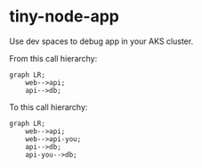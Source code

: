 # tiny-node-app

Use dev spaces to debug app in your AKS cluster.

From this call hierarchy:

```mermaid
graph LR;
    web-->api;
    api-->db;
```

To this call hierarchy:

```mermaid
graph LR;
    web-->api;
    web-->api-you;
    api-->db;
    api-you-->db;
```

